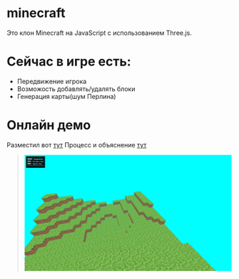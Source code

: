 # minecraft
Это клон Minecraft на JavaScript с использованием Three.js.

# Сейчас в игре есть:
- Передвижение игрока
- Возможость добавлять/удалять блоки
- Генерация карты(шум Перлина)

# Онлайн демо
Разместил вот [тут](https://epiclegend.ru/)
Процесс и объяснение [тут](https://youtu.be/_isuLrCbx6c)

> ![Screen 1](screen/welcome.png)
